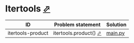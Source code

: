 # Itertools [⬀](https://www.hackerrank.com/domains/python/py-itertools)


| ID                | Problem statement                                                                | Solution                             |
|-------------------|----------------------------------------------------------------------------------|--------------------------------------|
| itertools-product | itertools.product() [⬀](https://www.hackerrank.com/challenges/itertools-product) | [main.py](itertools-product/main.py) |

